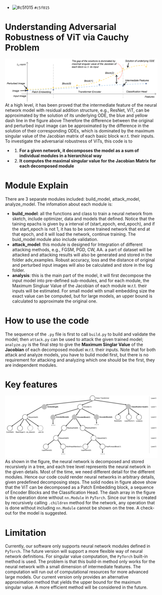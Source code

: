 - ![#c5f015](https://placehold.co/15x15/c5f015/c5f015.png) `#c5f015`


# Understanding Adversarial Robustness of ViT via Cauchy Problem 


![avatar](./doc/pics/illustration_theory.png)
At a high level, it has been proved that the intermediate feature of the neural network model with residual addition structure, e.g., ResNet, ViT, can be approximated by the solution of its underlying ODE, the blue and yellow dash line in the figure above Therefore the difference between the original and perturbed input image can be approximated by the difference in the solution of their corresponding ODEs, which is dominated by the maximum singular value of the Jacobian matrix of each basic block w.r.t. their inputs. To investigate the adversarial robustness of ViTs, this code is to

- 1. **For a given network, it decomposes the model as a sum of individual modules in a hierarchical way**
- 2. **It computes the maximal singular value for the Jacobian Matrix for each decomposed module**

# Module Explain 
There are 3 separate modules included: build_model, attack_model, analyze_model. The infomation about each module is:    

- **build_model**: all the functions and class to train a neural network from sketch, include optimizer, data and models that defined. Notice that the taining epachs is given by a interval of (start_epoch, end_epoch), and if the start_epoch is not 1, it has to be some trained network that end at that epoch, and it will load the network, continue training. The buid_model module also include validation. 
- **attack_model**: this module is designed for Integration of different attacking methods, e.g., FGSM, PGD, CW, AA. a part of dataset will be attacked and attacking results will also be generated and stored in the folder adv_examples. Robust accuracy, loss and the distance of original and perturbed input images will also be calculated and store in the log folder. 
- **analysis**: this is the main part of the model, it will first decompose the input model into pre-defined sub-modules, and for each module, the Maximum Singluar Value of the Jacobian of each module w.r.t. their inputs will be estimated. For small model with small embedding size the exact value can be computed, but for large models, an upper bound is calculated to approximate the original one.    

# How to use the code
The sequence of the <code>.py</code> file is first to call <code>build.py</code> to build and validate the model; then <code>attack.py</code> can be used to attack the given trained model; <code>analyze.py</code> is the final step to give the **Maximum Singlar Value** of the **Jacobian** of each decomposed moduel w.r.t. their inputs. Note that for both attack and analyze models, you have to bulid model first, but there is no requirement for attacking and analyzing which one should be the first, they are independent modules. 

# Key features 

![avatar](./doc/pics/module_tree.png)
As shown in the figure, the neural network is decomposed and stored recursively in a tree, and each tree level represents the neural network in the given details. Most of the time, we need different detail for the different modules. Hence our code could render neural networks in arbitrary details, given predefined decomposing steps. The solid nodes in figure above show that the ViT can be decomposed as a Patch Embedding block, a sequence of Encoder Blocks and the Classification Head. The dash array in the figure is the operation done without <code>nn.Module</code> in <code>PyTorch</code>. Since our tree is created by recursively calling <code>.children</code> method for the network, any operation that is done without including <code>nn.Module</code> cannot be shown on the tree. A check-out for the model is suggested.

# Limitation 

Currently, our software only supports neural network modules defined in <code>PyTorch</code>. The future version will support a more flexible way of neural network definitions. For singular value computation, the <code>PyTorch</code> built-in method is used. The problem is that this build-in method only works for the neural network with a small dimension of intermediate features. The computation will run out of computational resources for more advanced large models. Our current version only provides an alternative approximation method that yields the upper bound for the maximum singular value. A more efficient method will be considered in the future.

